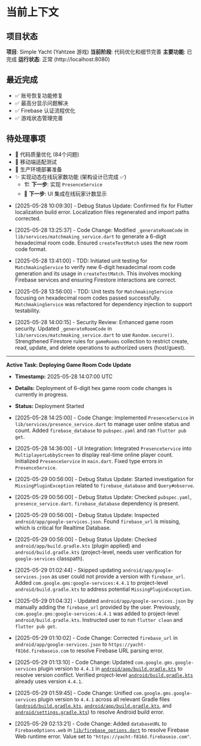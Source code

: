 # 当前上下文

## 项目状态

**项目**: Simple Yacht (Yahtzee 游戏)
**当前阶段**: 代码优化和细节完善
**主要功能**: 已完成
**运行状态**: 正常 (http://localhost:8080)

## 最近完成

- ✅ 账号恢复功能修复
- ✅ 最高分显示问题解决
- ✅ Firebase 认证流程优化
- ✅ 游戏状态管理完善

## 待处理事项

- 🔧 代码质量优化 (84个问题)
- 📱 移动端适配测试
- 🚀 生产环境部署准备
- ✨ 实现动态在线玩家数功能 (架构设计已完成 ✅)
  - 🏗️ **下一步**: 实现 `PresenceService`
  - 🎨 **下一步**: UI 集成在线玩家计数显示

* [2025-05-28 10:09:30] - Debug Status Update: Confirmed fix for Flutter localization build error. Localization files regenerated and import paths corrected.

* [2025-05-28 13:25:37] - Code Change: Modified `_generateRoomCode` in `lib/services/matchmaking_service.dart` to generate a 6-digit hexadecimal room code. Ensured `createTestMatch` uses the new room code format.

* [2025-05-28 13:41:00] - TDD: Initiated unit testing for `MatchmakingService` to verify new 6-digit hexadecimal room code generation and its usage in `createTestMatch`. This involves mocking Firebase services and ensuring Firestore interactions are correct.

* [2025-05-28 13:56:00] - TDD: Unit tests for `MatchmakingService` focusing on hexadecimal room codes passed successfully. `MatchmakingService` was refactored for dependency injection to support testability.

* [2025-05-28 14:00:15] - Security Review: Enhanced game room security. Updated `_generateRoomCode` in `lib/services/matchmaking_service.dart` to use `Random.secure()`. Strengthened Firestore rules for `gameRooms` collection to restrict create, read, update, and delete operations to authorized users (host/guest).

---
**Active Task: Deploying Game Room Code Update**
*   **Timestamp:** 2025-05-28 14:07:00 UTC
*   **Details:** Deployment of 6-digit hex game room code changes is currently in progress.
*   **Status:** Deployment Started

* [2025-05-28 14:25:00] - Code Change: Implemented `PresenceService` in `lib/services/presence_service.dart` to manage user online status and count. Added `firebase_database` to `pubspec.yaml` and ran `flutter pub get`.

* [2025-05-28 14:36:00] - UI Integration: Integrated `PresenceService` into `MultiplayerLobbyScreen` to display real-time online player count. Initialized `PresenceService` in `main.dart`. Fixed type errors in `PresenceService`.

* [2025-05-29 00:56:00] - Debug Status Update: Started investigation for `MissingPluginException` related to `firebase_database` and `Query#observe`.
* [2025-05-29 00:56:00] - Debug Status Update: Checked `pubspec.yaml`, `presence_service.dart`. `firebase_database` dependency is present.
* [2025-05-29 00:56:00] - Debug Status Update: Inspected `android/app/google-services.json`. Found `firebase_url` is missing, which is critical for Realtime Database.
* [2025-05-29 00:56:00] - Debug Status Update: Checked `android/app/build.gradle.kts` (plugin applied) and `android/build.gradle.kts` (project-level, needs user verification for `google-services` classpath).

* [2025-05-29 01:02:44] - Skipped updating `android/app/google-services.json` as user could not provide a version with `firebase_url`. Added `com.google.gms:google-services:4.4.1` to project-level `android/build.gradle.kts` to address potential `MissingPluginException`.

* [2025-05-29 01:04:32] - Updated `android/app/google-services.json` by manually adding the `firebase_url` provided by the user. Previously, `com.google.gms:google-services:4.4.1` was added to project-level `android/build.gradle.kts`. Instructed user to run `flutter clean` and `flutter pub get`.

* [2025-05-29 01:10:02] - Code Change: Corrected `firebase_url` in `android/app/google-services.json` to `https://yacht-f816d.firebaseio.com` to resolve Firebase URL parsing error.

* [2025-05-29 01:13:10] - Code Change: Updated `com.google.gms.google-services` plugin version to `4.4.1` in [`android/app/build.gradle.kts`](android/app/build.gradle.kts:1) to resolve version conflict. Verified project-level [`android/build.gradle.kts`](android/build.gradle.kts:1) already uses version `4.4.1`.

* [2025-05-29 01:59:45] - Code Change: Unified `com.google.gms.google-services` plugin version to `4.4.1` across all relevant Gradle files ([`android/build.gradle.kts`](android/build.gradle.kts:1), [`android/app/build.gradle.kts`](android/app/build.gradle.kts:1), and [`android/settings.gradle.kts`](android/settings.gradle.kts:1)) to resolve Android build error.

* [2025-05-29 02:13:21] - Code Change: Added `databaseURL` to `FirebaseOptions.web` in [`lib/firebase_options.dart`](lib/firebase_options.dart:58) to resolve Firebase Web runtime error. Value set to `"https://yacht-f816d.firebaseio.com"`.

